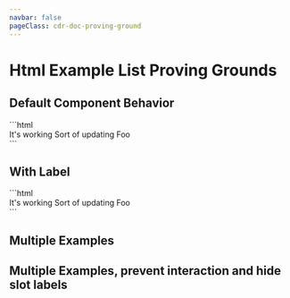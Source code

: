 ```yaml
---
navbar: false
pageClass: cdr-doc-proving-ground
---
```


# Html Example List Proving Grounds

## Default Component Behavior
<cdr-doc-html-example-list>
```html
  <div>
    <cdr-button size="large">It's working</cdr-button>
    <cdr-button size="small">Sort of updating</cdr-button>
    <cdr-button>Foo</cdr-button>
  </div>
```
</cdr-doc-html-example-list>

## With Label
<cdr-doc-html-example-list label="State of component">
```html
  <div>
    <cdr-button size="large">It's working</cdr-button>
    <cdr-button size="small">Sort of updating</cdr-button>
    <cdr-button>Foo</cdr-button>
  </div>
```
</cdr-doc-html-example-list>

## Multiple Examples

<cdr-doc-html-example-list>
  <template slot="Default">

```html
  <cdr-button size="large">Default</cdr-button>
```
  
  </template>
  <template slot="Hover">

```html
  <cdr-button size="small" class="cdr-doc-button-demo--hover">Hover</cdr-button>
```

  </template>
  <template slot="Active">

```html
  <cdr-button size="small">Active</cdr-button>
```

  </template>
  <template slot="Focused">

```html
  <cdr-button size="small">Focused</cdr-button>
```

  </template>
</cdr-doc-html-example-list>

## Multiple Examples, prevent interaction and hide slot labels

<cdr-doc-html-example-list :interactive="false" :showExampleLabels="false">
  <template slot="Default">

```html
  <cdr-button size="large">Default</cdr-button>
```
  
  </template>
  <template slot="Hover">

```html
  <cdr-button size="small" class="cdr-doc-button-demo--hover">Hover</cdr-button>
```

  </template>
  <template slot="Active">

```html
  <cdr-button size="small">Active</cdr-button>
```

  </template>
  <template slot="Focused">

```html
  <cdr-button size="small">Focused</cdr-button>
```

  </template>
</cdr-doc-html-example-list>

